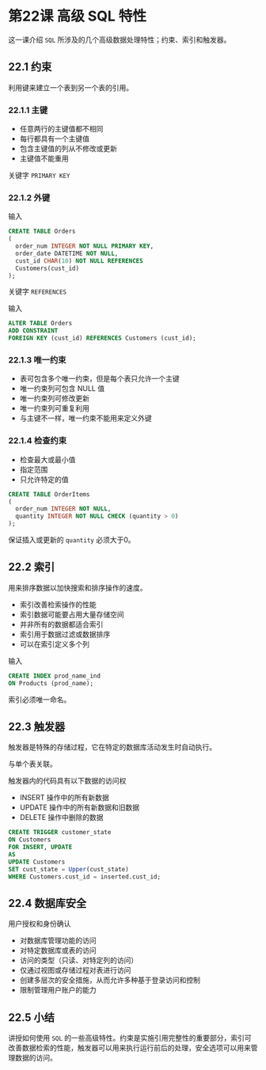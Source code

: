 # 第22课 高级 SQL 特性

这一课介绍 `SQL` 所涉及的几个高级数据处理特性；约束、索引和触发器。

## 22.1 约束

利用键来建立一个表到另一个表的引用。

### 22.1.1 主键

- 任意两行的主键值都不相同
- 每行都具有一个主键值
- 包含主键值的列从不修改或更新
- 主键值不能重用

关键字 `PRIMARY KEY`

### 22.1.2 外键

输入

```sql
CREATE TABLE Orders
(
  order_num INTEGER NOT NULL PRIMARY KEY,
  order_date DATETIME NOT NULL,
  cust_id CHAR(10) NOT NULL REFERENCES
  Customers(cust_id)
);
```

关键字 `REFERENCES`

输入

```sql
ALTER TABLE Orders
ADD CONSTRAINT
FOREIGN KEY (cust_id) REFERENCES Customers (cust_id);
```

### 22.1.3 唯一约束

- 表可包含多个唯一约束，但是每个表只允许一个主键
- 唯一约束列可包含 NULL 值
- 唯一约束列可修改更新
- 唯一约束列可重复利用
- 与主键不一样，唯一约束不能用来定义外键

### 22.1.4 检查约束

- 检查最大或最小值
- 指定范围
- 只允许特定的值

```sql
CREATE TABLE OrderItems
(
  order_num INTEGER NOT NULL,
  quantity INTEGER NOT NULL CHECK (quantity > 0)
);
```

保证插入或更新的 `quantity` 必须大于0。

## 22.2 索引

用来排序数据以加快搜索和排序操作的速度。

- 索引改善检索操作的性能
- 索引数据可能要占用大量存储空间
- 并非所有的数据都适合索引
- 索引用于数据过滤或数据排序
- 可以在索引定义多个列

输入

```sql
CREATE INDEX prod_name_ind
ON Products (prod_name);
```

索引必须唯一命名。

## 22.3 触发器

触发器是特殊的存储过程，它在特定的数据库活动发生时自动执行。

与单个表关联。

触发器内的代码具有以下数据的访问权

- INSERT 操作中的所有新数据
- UPDATE 操作中的所有新数据和旧数据
- DELETE 操作中删除的数据

```sql
CREATE TRIGGER customer_state
ON Customers
FOR INSERT, UPDATE
AS
UPDATE Customers
SET cust_state = Upper(cust_state)
WHERE Customers.cust_id = inserted.cust_id;
```

## 22.4 数据库安全

用户授权和身份确认

- 对数据库管理功能的访问
- 对特定数据库或表的访问
- 访问的类型（只读、对特定列的访问）
- 仅通过视图或存储过程对表进行访问
- 创建多层次的安全措施，从而允许多种基于登录访问和控制
- 限制管理用户账户的能力

## 22.5 小结

讲授如何使用 `SQL` 的一些高级特性。约束是实施引用完整性的重要部分，索引可改善数据检索的性能，触发器可以用来执行运行前后的处理，安全选项可以用来管理数据的访问。
